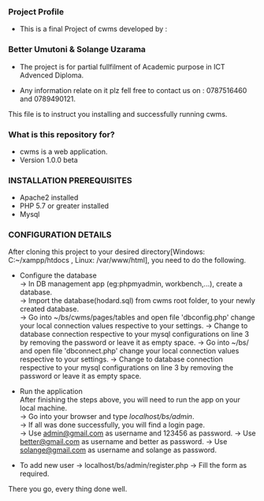 ### Project Profile ###


* This is a final Project of cwms developed by :

### Better Umutoni & Solange Uzarama ###


* The project is for partial fullfilment of Academic purpose in ICT Advenced Diploma.


* Any information relate on it plz fell free to contact us on :
0787516460 and 0789490121.

This file is to instruct you installing and successfully running cwms.

### What is this repository for? ###

* cwms is a web application.
* Version 1.0.0 beta

### INSTALLATION PREREQUISITES ###

* Apache2 installed
* PHP 5.7 or greater installed
* Mysql

### CONFIGURATION DETAILS ###
After cloning this project to your desired directory[Windows: C:~/xampp/htdocs , Linux: /var/www/html], you need to do the following.  
  
* Configure the database  
-> In DB management app (eg:phpmyadmin, workbench,...), create a database.   
-> Import the database(hodard.sql) from cwms root folder, to your newly created database.  
-> Go into ~/bs/cwms/pages/tables and open file 'dbconfig.php' change your local connection values respective to your settings.
-> Change to database connection respective to your mysql configurations on line 3 by removing the password or leave it as empty space.
-> Go into ~/bs/ and open file 'dbconnect.php' change your local connection values respective to your settings.
-> Change to database connection respective to your mysql configurations on line 3 by removing the password or leave it as empty space. 

* Run the application  
After finishing the steps above, you will need to run the app on your local machine.  
-> Go into your browser and type _localhost/bs/admin_.  
-> If all was done successfully, you will find a login page.   
-> Use admin@gmail.com as username and 123456 as password.
-> Use better@gmail.com as username and better as password.
-> Use solange@gmail.com as username and solange as password.
 

* To add new user
-> localhost/bs/admin/register.php
-> Fill the form as required.
 
  

  
There you go, every thing done well.  